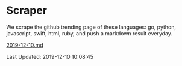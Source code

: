 # Scraper

We scrape the github trending page of these languages: go, python, javascript, swift, html, ruby, and push a markdown result everyday.

[2019-12-10.md](https://github.com/henson/Scraper/blob/master/2019-12-10.md)

Last Updated: 2019-12-10 10:08:45